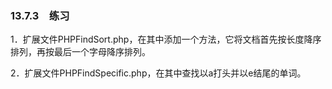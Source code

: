 ### 13.7.3　练习

1．扩展文件PHPFindSort.php，在其中添加一个方法，它将文档首先按长度降序排列，再按最后一个字母降序排列。

2．扩展文件PHPFindSpecific.php，在其中查找以a打头并以e结尾的单词。




